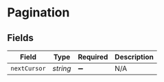 # Pagination


## Fields

| Field              | Type               | Required           | Description        |
| ------------------ | ------------------ | ------------------ | ------------------ |
| `nextCursor`       | *string*           | :heavy_minus_sign: | N/A                |